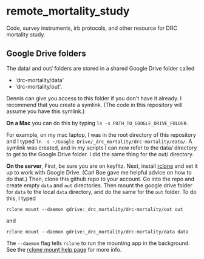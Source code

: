 # remote_mortality_study

Code, survey instruments, irb protocols, and other resource for DRC mortality study. 





## Google Drive folders

The data/ and out/ folders are stored in a shared Google Drive folder called 

- 'drc-mortality/data' 
- 'drc-mortality/out'. 

Dennis can give you access to this folder if you don't have it already. I recommend that you create a symlink. (The code in this repository will assume you have this symlink.) 

**On a Mac** you can do this by typing `ln -s PATH_TO_GOOGLE_DRIVE_FOLDER`. 

For example, on my mac laptop, I was in the root directory of this repository and I typed `ln -s ~/Google Drive/_drc_mortality/drc-mortality/data/`. A symlink was created, and in my scripts I can now refer to the data/ directory to get to the Google Drive folder.
I did the same thing for the out/ directory.

**On the server**, First, be sure you are on keyfitz.  Next, install [rclone](https://rclone.org/) and set it up to work with Google Drive. (Carl Boe gave me helpful advice on how to do that.) Then, clone this github repo to your account. Go into the repo and create empty `data` and `out` directories. Then mount the google drive folder for `data` to the local `data` directory, and do the same for the `out` folder.  To do this, I typed

`rclone mount --daemon gdrive:_drc_mortality/drc-mortality/out out`

and

`rclone mount --daemon gdrive:_drc_mortality/drc-mortality/data data`

The `--daemon` flag tells `rclone` to run the mounting app in the background. See the [rclone mount help page](https://rclone.org/commands/rclone_mount/) for more info.



